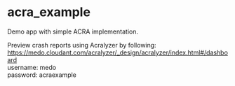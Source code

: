 acra_example
============

Demo app with simple ACRA implementation.  

Preview crash reports using Acralyzer by following:  
https://medo.cloudant.com/acralyzer/_design/acralyzer/index.html#/dashboard  
username: medo  
password: acraexample  
